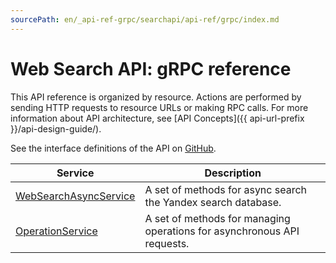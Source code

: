 ```yaml
---
sourcePath: en/_api-ref-grpc/searchapi/api-ref/grpc/index.md
---
```

# Web Search API: gRPC reference
This API reference is organized by resource. Actions are performed by sending HTTP requests to resource URLs or making RPC calls. For more information about API architecture, see [API Concepts]({{ api-url-prefix }}/api-design-guide/).

See the interface definitions of the API on [GitHub](https://github.com/yandex-cloud/cloudapi).

Service | Description
--- | ---
[WebSearchAsyncService](./search_service.md) | A set of methods for async search the Yandex search database.
[OperationService](./operation_service.md) | A set of methods for managing operations for asynchronous API requests.
